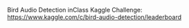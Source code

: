 
Bird Audio Detection inClass Kaggle Challenge: https://www.kaggle.com/c/bird-audio-detection/leaderboard
